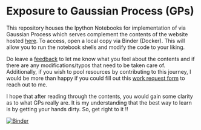 # Exposure to Gaussian Process (GPs)

This repository houses the Ipython Notebooks for implementation of via Gaussian Process which serves complement the contents of the website hosted [here](). To access, open a local copy via Binder (Docker). This will allow you to run the notebook shells and modify the code to your liking.

Do leave a [feedback](https://sites.google.com/view/exposure-to-gp/feedback) to let me know what you feel about the contents and if there are any modifications/typos that need to be taken care of. Additionally, if you wish to pool resources by contributing to this journey, I would be more than happy if you could fill out this [work request form](https://sites.google.com/view/exposure-to-gp/feedback/contribute) to reach out to me.

I hope that after reading through the contents, you would gain some clarity as to what GPs really are. It is my understanding that the best way to learn is by getting your hands dirty. So, get right to it !!

[![Binder](https://mybinder.org/badge.svg)](https://mybinder.org/v2/gh/ktiwari9/gaussian-process/master?filepath=lab%2Ftree%2FGP_1D.ipynb)
